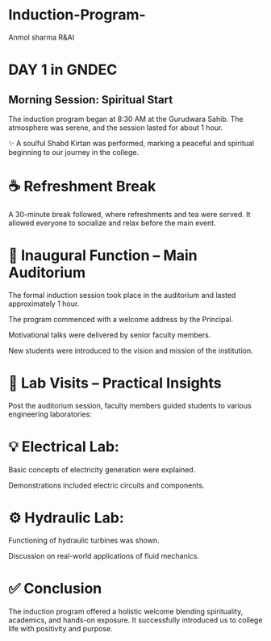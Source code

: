 # Induction-Program-
Anmol sharma R&amp;AI
# DAY 1 in GNDEC
## Morning Session: Spiritual Start

The induction program began at 8:30 AM at the Gurudwara Sahib. The atmosphere was serene, and the session lasted for about 1 hour.

✨ A soulful Shabd Kirtan was performed, marking a peaceful and spiritual beginning to our journey in the college.

# ☕ Refreshment Break
A 30-minute break followed, where refreshments and tea were served. It allowed everyone to socialize and relax before the main event.

# 🎤 Inaugural Function – Main Auditorium
The formal induction session took place in the auditorium and lasted approximately 1 hour.

The program commenced with a welcome address by the Principal.

Motivational talks were delivered by senior faculty members.

New students were introduced to the vision and mission of the institution.

# 🧪 Lab Visits – Practical Insights

Post the auditorium session, faculty members guided students to various engineering laboratories:

# 💡 Electrical Lab:

Basic concepts of electricity generation were explained.

Demonstrations included electric circuits and components.

# ⚙️ Hydraulic Lab:

Functioning of hydraulic turbines was shown.

Discussion on real-world applications of fluid mechanics.

# ✅ Conclusion
The induction program offered a holistic welcome blending spirituality, academics, and hands-on exposure. It successfully introduced us to college life with positivity and purpose.
